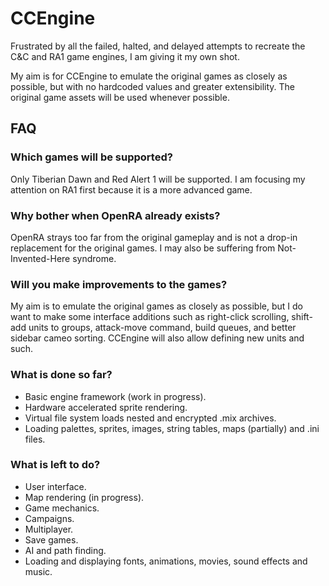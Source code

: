 # CCEngine

Frustrated by all the failed, halted, and delayed attempts to recreate the C&C and RA1 game engines, I am giving it my own shot.

My aim is for CCEngine to emulate the original games as closely as possible, but with no hardcoded values and greater extensibility. The original game assets will be used whenever possible.

## FAQ

### Which games will be supported?

Only Tiberian Dawn and Red Alert 1 will be supported. I am focusing my attention on RA1 first because it is a more advanced game.

### Why bother when OpenRA already exists?

OpenRA strays too far from the original gameplay and is not a drop-in replacement for the original games. I may also be suffering from Not-Invented-Here syndrome.

### Will you make improvements to the games?

My aim is to emulate the original games as closely as possible, but I do want to make some interface additions such as right-click scrolling, shift-add units to groups, attack-move command, build queues, and better sidebar cameo sorting. CCEngine will also allow defining new units and such.

### What is done so far?

- Basic engine framework (work in progress).
- Hardware accelerated sprite rendering.
- Virtual file system loads nested and encrypted .mix archives.
- Loading palettes, sprites, images, string tables, maps (partially) and .ini files.

### What is left to do?

- User interface.
- Map rendering (in progress).
- Game mechanics.
- Campaigns.
- Multiplayer.
- Save games.
- AI and path finding.
- Loading and displaying fonts, animations, movies, sound effects and music.
